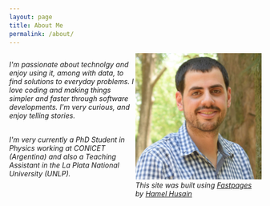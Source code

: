 ```yaml
---
layout: page
title: About Me
permalink: /about/
---
```


<div style="float: left; width: 50%;">
    
<i> I'm passionate about technolgy and enjoy using it, among with data, to find solutions to everyday problems. I love coding and making things simpler and faster through software developments.  I'm very curious, and enjoy telling stories.</i><br/><br/>


<i>I'm very currently a PhD Student in Physics working at CONICET (Argentina) and also a Teaching Assistant in the La Plata National University (UNLP).</i><br/><br/>
    
</div>

<div style="float: right; width: 50%;">

<img src="https://raw.githubusercontent.com/Raudcu/blog/master/images/me.jpg">
    
</div>


---

*This site was built using [Fastpages](https://github.com/fastai/fastpages) by [Hamel Husain](https://github.com/hamelsmu)*
